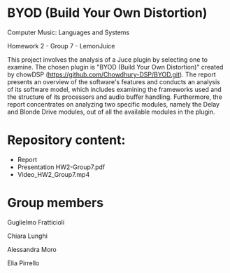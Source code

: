 # BYOD (Build Your Own Distortion)
Computer Music: Languages and Systems

Homework 2 - Group 7 - LemonJuice



This project involves the analysis of a Juce plugin by selecting one to examine.
The chosen plugin is "BYOD (Build Your Own Distortion)" created by chowDSP (https://github.com/Chowdhury-DSP/BYOD.git). 
The report presents an overview of the software's features and conducts an analysis of its software model, which includes examining the frameworks used and the structure of its processors and audio buffer handling. Furthermore, the report concentrates on analyzing two specific modules, namely the Delay and Blonde Drive modules, out of all the available modules in the plugin.

# Repository content:
- Report
- Presentation HW2-Group7.pdf
- Video_HW2_Group7.mp4

# Group members
Guglielmo Fratticioli

Chiara Lunghi

Alessandra Moro

Elia Pirrello
